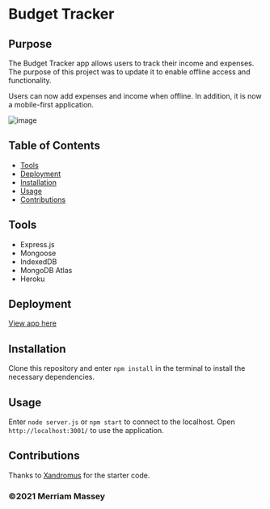 # Budget Tracker

## Purpose

The Budget Tracker app allows users to track their income and expenses. The purpose of this project was to update it to enable offline access and functionality.

Users can now add expenses and income when offline. In addition, it is now a mobile-first application.

![image](https://user-images.githubusercontent.com/77468612/120898739-0957e200-c5e1-11eb-9ac2-88374c554770.png)

## Table of Contents

- [Tools](#tools)
- [Deployment](#deployment)
- [Installation](#installation)
- [Usage](#usage)
- [Contributions](#contributions)

## Tools

- Express.js
- Mongoose
- IndexedDB
- MongoDB Atlas
- Heroku

## Deployment

[View app here](https://pacific-sierra-36628.herokuapp.com/)

## Installation

Clone this repository and enter `npm install` in the terminal to install the necessary dependencies.

## Usage

Enter `node server.js` or `npm start` to connect to the localhost. Open `http://localhost:3001/` to use the application.

## Contributions

Thanks to [Xandromus](https://github.com/coding-boot-camp/symmetrical-bassoon) for the starter code.

### ©️2021 Merriam Massey

